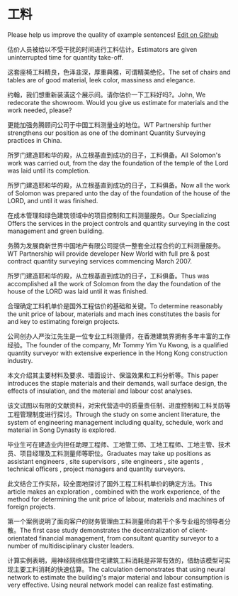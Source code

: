 # 工料

Please help us improve the quality of example sentences! [Edit on Github](https://github.com/jiyushe/jiyu-example-sentence-source/blob/main/chinese/gongliao.md)

<p><span class="chinese">估价人员被给以不受干扰的时间进行工料估计。</span><span class="english">Estimators are given uninterrupted time for quantity take-off.</span></p>

<p><span class="chinese">这套座椅工料精良，色泽韭深，厚重典雅，可谓精美绝伦。</span><span class="english">The set of chairs and tables are of good material, leek color, massiness and elegance.</span></p>

<p><span class="chinese">约翰，我们想重新装潢这个展示间。请你估价一下工料好吗?。</span><span class="english">John, We redecorate the showroom. Would you give us estimate for materials and the work needed, please?</span></p>

<p><span class="chinese">更能加强务腾顾问公司于中国工料测量业的地位。</span><span class="english">WT Partnership further strengthens our position as one of the dominant Quantity Surveying practices in China.</span></p>

<p><span class="chinese">所罗门建造耶和华的殿，从立根基直到成功的日子，工料俱备。</span><span class="english">All Solomon's work was carried out, from the day the foundation of the temple of the Lord was laid until its completion.</span></p>

<p><span class="chinese">所罗门建造耶和华的殿，从立根基直到成功的日子，工料俱备。</span><span class="english">Now all the work of Solomon was prepared unto the day of the foundation of the house of the LORD, and until it was finished.</span></p>

<p><span class="chinese">在成本管理和绿色建筑领域中的项目控制和工料测量服务。</span><span class="english">Our Specializing Offers the services in the project controls and quantity surveying in the cost management and green building.</span></p>

<p><span class="chinese">务腾为发展商新世界中国地产有限公司提供一整套全过程合约的工料测量服务。</span><span class="english">WT Partnership will provide developer New World with full pre & post contract quantity surveying services commencing March 2007.</span></p>

<p><span class="chinese">所罗门建造耶和华的殿，从立根基直到成功的日子，工料俱备。</span><span class="english">Thus was accomplished all the work of Solomon from the day the foundation of the house of the LORD was laid until it was finished.</span></p>

<p><span class="chinese">合理确定工料机单价是国外工程估价的基础和关键。</span><span class="english">To determine reasonably the unit price of labour, materials and mach ines constitutes the basis for and key to estimating foreign projects.</span></p>

<p><span class="chinese">公司创办人严汝江先生是一位专业工料测量师，在香港建筑界拥有多年丰富的工作经验。</span><span class="english">The founder of the company, Mr Tommy Yim Yu Kwong, is a qualified quantity surveyor with extensive experience in the Hong Kong construction industry.</span></p>

<p><span class="chinese">本文介绍其主要材料及要求、墙面设计、保温效果和工料分析等。</span><span class="english">This paper introduces the staple materials and their demands, wall surface design, the effects of insulation, and the material and labour cost analyses.</span></p>

<p><span class="chinese">该文试图以有限的文献资料，对宋代营造中的质量责任制、进度控制和工料关防等工程管理制度进行探讨。</span><span class="english">Through the study on some ancient literature, the system of engineering management including quality, schedule, work and material in Song Dynasty is explored.</span></p>

<p><span class="chinese">毕业生可在建造业内担任助理工程师、工地管工师、工地工程师、工地主管、技术员、项目经理及工料测量师等职位。</span><span class="english">Graduates may take up positions as assistant engineers , site supervisors , site engineers , site agents , technical officers , project managers and quantity surveyors.</span></p>

<p><span class="chinese">此文结合工作实际，较全面地探讨了国外工程工料机单价的确定方法。</span><span class="english">This article makes an exploration , combined with the work experience, of the method for determining the unit price of labour, materials and machines of foreign projects.</span></p>

<p><span class="chinese">第一个案例说明了面向客户的财务管理由工料测量师向若干个多专业组的领导者分散。</span><span class="english">The first case study demonstrates the decentralization of client-orientated financial management, from consultant quantity surveyor to a number of multidisciplinary cluster leaders.</span></p>

<p><span class="chinese">计算实例表明，用神经网络估算住宅建筑工料消耗是非常有效的，借助该模型可实现主要工料消耗的快速估算。</span><span class="english">The calculation demonstrates that using neural network to estimate the building's major material and labour consumption is very effective. Using neural network model can realize fast estimating.</span></p>

